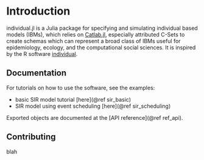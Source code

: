 # Introduction

individual.jl is a Julia package for specifying and simulating individual based models (IBMs), which relies on
[Catlab.jl](https://algebraicjulia.github.io/Catlab.jl/stable/), especially attributed C-Sets to
create schemas which can represent a broad class of IBMs useful for epidemiology, ecology, and the computational
social sciences. It is inspired by the R software [individual](https://mrc-ide.github.io/individual/).

## Documentation

For tutorials on how to use the software, see the examples:

- basic SIR model tutorial [here](@ref sir_basic)
- SIR model using event scheduling [here](@ref sir_scheduling)

Exported objects are documented at the [API reference](@ref ref_api).

## Contributing

blah